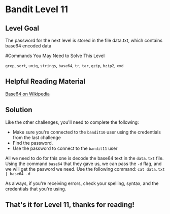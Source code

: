# Bandit Level 11

## Level Goal

The password for the next level is stored in the file data.txt,
which contains base64 encoded data

#Commands You May Need to Solve This Level

`grep`, `sort`, `uniq`, `strings`, `base64`, `tr`, `tar`, `gzip`, `bzip2`, `xxd`

## Helpful Reading Material

[Base64 on Wikipedia](https://en.wikipedia.org/wiki/Base64)

## Solution

Like the other challenges, you'll need to complete the following:

- Make sure you're connected to the `bandit10` user using the credentials from the last challenge
- Find the password.
- Use the password to connect to the `bandit11` user

All we need to do for this one is decode the base64 text in the `data.txt` file. Using the command `base64` that they gave us, we can pass the `-d`
flag, and we will get the pasword we need. Use the following command:
`cat data.txt | base64 -d`

As always, if you're receiving errors, check your spelling, syntax, and the credentials that you're using.

## That's it for Level 11, thanks for reading!
